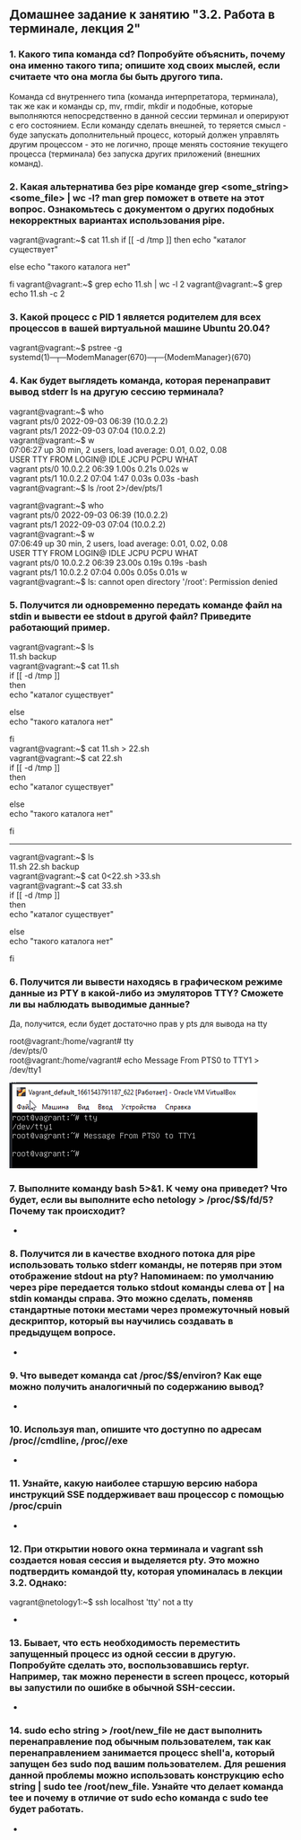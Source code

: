 ## Домашнее задание к занятию "3.2. Работа в терминале, лекция 2"
### 1. Какого типа команда cd? Попробуйте объяснить, почему она именно такого типа; опишите ход своих мыслей, если считаете что она могла бы быть другого типа.

Команда cd внутреннего типа (команда интерпретатора, терминала), так же как и команды cp, mv, rmdir, mkdir и подобные, которые выполняются непосредственно в данной сессии терминал и оперируют с его состоянием.
Если команду сделать внешней, то теряется смысл - буде запускать дополнительный процесс, который должен управлять другим процессом - это не логично, проще менять состояние текущего процесса (терминала) без запуска других приложений (внешних команд).
    
### 2.  Какая альтернатива без pipe команде grep <some_string> <some_file> | wc -l? man grep поможет в ответе на этот вопрос. Ознакомьтесь с документом о других подобных некорректных вариантах использования pipe.

vagrant@vagrant:~$ cat 11.sh
if [[ -d /tmp ]]
then
    echo "каталог существует"

else
    echo "такого каталога нет"

fi
vagrant@vagrant:~$ grep echo 11.sh | wc -l
2
vagrant@vagrant:~$ grep echo 11.sh -c
2

 
### 3. Какой процесс с PID 1 является родителем для всех процессов в вашей виртуальной машине Ubuntu 20.04?

vagrant@vagrant:~$ pstree -g  
systemd(1)─┬─ModemManager(670)─┬─{ModemManager}(670)    
            
### 4. Как будет выглядеть команда, которая перенаправит вывод stderr ls на другую сессию терминала?


vagrant@vagrant:~$ who  
vagrant  pts/0        2022-09-03 06:39 (10.0.2.2)  
vagrant  pts/1        2022-09-03 07:04 (10.0.2.2)  
vagrant@vagrant:~$ w  
 07:06:27 up 30 min,  2 users,  load average: 0.01, 0.02, 0.08  
USER     TTY      FROM             LOGIN@   IDLE   JCPU   PCPU WHAT  
vagrant  pts/0    10.0.2.2         06:39    1.00s  0.21s  0.02s w  
vagrant  pts/1    10.0.2.2         07:04    1:47   0.03s  0.03s -bash  
vagrant@vagrant:~$ ls /root 2>/dev/pts/1  


vagrant@vagrant:~$ who  
vagrant  pts/0        2022-09-03 06:39 (10.0.2.2)  
vagrant  pts/1        2022-09-03 07:04 (10.0.2.2)  
vagrant@vagrant:~$ w  
 07:06:49 up 30 min,  2 users,  load average: 0.01, 0.02, 0.08  
USER     TTY      FROM             LOGIN@   IDLE   JCPU   PCPU WHAT  
vagrant  pts/0    10.0.2.2         06:39   23.00s  0.19s  0.19s -bash  
vagrant  pts/1    10.0.2.2         07:04    0.00s  0.05s  0.01s w  
vagrant@vagrant:~$ ls: cannot open directory '/root': Permission denied  


### 5. Получится ли одновременно передать команде файл на stdin и вывести ее stdout в другой файл? Приведите работающий пример.

 vagrant@vagrant:~$ ls  
11.sh  backup  
vagrant@vagrant:~$ cat 11.sh  
if [[ -d /tmp ]]  
then  
    echo "каталог существует"  
  
else  
    echo "такого каталога нет"  
  
fi  
vagrant@vagrant:~$ cat 11.sh > 22.sh  
vagrant@vagrant:~$ cat 22.sh  
if [[ -d /tmp ]]  
then  
    echo "каталог существует"  
  
else  
    echo "такого каталога нет"  
  
fi  

---

vagrant@vagrant:~$ ls  
11.sh  22.sh  backup  
vagrant@vagrant:~$ cat 0<22.sh >33.sh    
vagrant@vagrant:~$ cat 33.sh    
if [[ -d /tmp ]]  
then  
    echo "каталог существует"  
  
else  
    echo "такого каталога нет"  
  
fi  

  
### 6. Получится ли вывести находясь в графическом режиме данные из PTY в какой-либо из эмуляторов TTY? Сможете ли вы наблюдать выводимые данные?

Да, получится, если будет достаточно прав у pts для вывода на tty

root@vagrant:/home/vagrant# tty  
/dev/pts/0  
root@vagrant:/home/vagrant# echo Message From PTS0 to TTY1 > /dev/tty1  

![TTY1](https://github.com/sergey-svet-melnikov/My-Tutorial/blob/main/DevOps-22/Home_Work/03-sysadmin-02-terminal/VagrantTTY1.png)  



### 7. Выполните команду bash 5>&1. К чему она приведет? Что будет, если вы выполните echo netology > /proc/$$/fd/5? Почему так происходит?

*  

### 8. Получится ли в качестве входного потока для pipe использовать только stderr команды, не потеряв при этом отображение stdout на pty? Напоминаем: по умолчанию через pipe передается только stdout команды слева от | на stdin команды справа. Это можно сделать, поменяв стандартные потоки местами через промежуточный новый дескриптор, который вы научились создавать в предыдущем вопросе.

* 

### 9.  Что выведет команда cat /proc/$$/environ? Как еще можно получить аналогичный по содержанию вывод?

*

### 10. Используя man, опишите что доступно по адресам /proc/<PID>/cmdline, /proc/<PID>/exe

* 

### 11. Узнайте, какую наиболее старшую версию набора инструкций SSE поддерживает ваш процессор с помощью /proc/cpuin

*

### 12. При открытии нового окна терминала и vagrant ssh создается новая сессия и выделяется pty. Это можно подтвердить командой tty, которая упоминалась в лекции 3.2. Однако:

vagrant@netology1:~$ ssh localhost 'tty'
not a tty  

*

### 13. Бывает, что есть необходимость переместить запущенный процесс из одной сессии в другую. Попробуйте сделать это, воспользовавшись reptyr. Например, так можно перенести в screen процесс, который вы запустили по ошибке в обычной SSH-сессии.

*

### 14. sudo echo string > /root/new_file не даст выполнить перенаправление под обычным пользователем, так как перенаправлением занимается процесс shell'а, который запущен без sudo под вашим пользователем. Для решения данной проблемы можно использовать конструкцию echo string | sudo tee /root/new_file. Узнайте что делает команда tee и почему в отличие от sudo echo команда с sudo tee будет работать. 

*